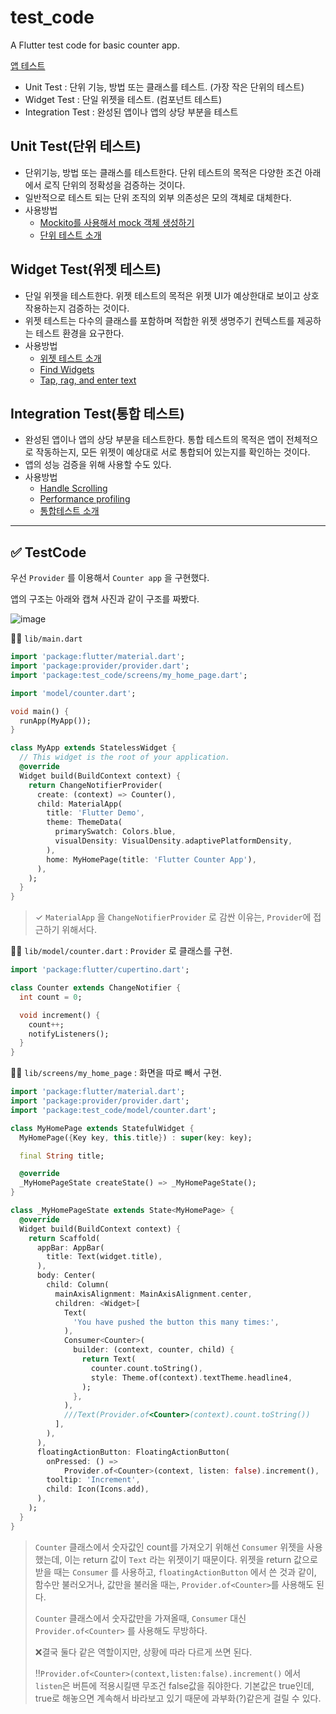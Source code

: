 # test_code

A Flutter test code for basic counter app.

[앱 테스트](https://flutter-ko.dev/docs/testing)

- Unit Test : 단위 기능, 방법 또는 클래스를 테스트. (가장 작은 단위의 테스트)
- Widget Test : 단일 위젯을 테스트. (컴포넌트 테스트)
- Integration Test : 완성된 앱이나 앱의 상당 부분을 테스트



## Unit Test(단위 테스트)

- 단위기능, 방법 또는 클래스를 테스트한다. 단위 테스트의 목적은 다양한 조건 아래에서 로직 단위의 정확성을 검증하는 것이다.
- 일반적으로 테스트 되는 단위 조직의 외부 의존성은 모의 객체로 대체한다.
- 사용방법
  - [Mockito를 사용해서 mock 객체 생성하기](https://flutter-ko.dev/docs/cookbook/testing/unit/mocking)
  - [단위 테스트 소개](https://flutter-ko.dev/docs/cookbook/testing/unit/introduction)



## Widget Test(위젯 테스트)

- 단일 위젯을 테스트한다. 위젯 테스트의 목적은 위젯 UI가 예상한대로 보이고 상호 작용하는지 검증하는 것이다.
- 위젯 테스트는 다수의 클래스를 포함하며 적합한 위젯 생명주기 컨텍스트를 제공하는 테스트 환경을 요구한다.
- 사용방법
  - [위젯 테스트 소개](https://flutter-ko.dev/docs/cookbook/testing/widget/introduction)
  - [Find Widgets](https://flutter-ko.dev/docs/cookbook/testing/widget/finders)
  - [Tap, rag, and enter text](https://flutter-ko.dev/docs/cookbook/testing/widget/tap-drag)



## Integration Test(통합 테스트)

- 완성된 앱이나 앱의 상당 부분을 테스트한다. 통합 테스트의 목적은 앱이 전체적으로 작동하는지, 모든 위젯이 예상대로 서로 통합되어 있는지를 확인하는 것이다.
- 앱의 성능 검증을 위해 사용할 수도 있다.
- 사용방법
  - [Handle Scrolling](https://flutter-ko.dev/docs/cookbook/testing/integration/scrolling)
  - [Performance profiling](https://flutter-ko.dev/docs/cookbook/testing/integration/profiling)
  - [통합테스트 소개](https://flutter-ko.dev/docs/cookbook/testing/integration/introduction)



---

## ✅ TestCode

우선 `Provider` 를 이용해서 `Counter app` 을 구현했다.

앱의 구조는 아래와 캡쳐 사진과 같이 구조를 짜봤다.

![image](https://user-images.githubusercontent.com/43080040/87552601-dd8fed00-c6ec-11ea-9be1-499955ead2c3.png)



👨‍💻 `lib/main.dart`

```dart
import 'package:flutter/material.dart';
import 'package:provider/provider.dart';
import 'package:test_code/screens/my_home_page.dart';

import 'model/counter.dart';

void main() {
  runApp(MyApp());
}

class MyApp extends StatelessWidget {
  // This widget is the root of your application.
  @override
  Widget build(BuildContext context) {
    return ChangeNotifierProvider(
      create: (context) => Counter(),
      child: MaterialApp(
        title: 'Flutter Demo',
        theme: ThemeData(
          primarySwatch: Colors.blue,
          visualDensity: VisualDensity.adaptivePlatformDensity,
        ),
        home: MyHomePage(title: 'Flutter Counter App'),
      ),
    );
  }
}
```

> ✓ `MaterialApp` 을  `ChangeNotifierProvider` 로 감싼 이유는, `Provider`에 접근하기 위해서다.



👨‍💻 `lib/model/counter.dart` : `Provider` 로 클래스를 구현.

```dart
import 'package:flutter/cupertino.dart';

class Counter extends ChangeNotifier {
  int count = 0;

  void increment() {
    count++;
    notifyListeners();
  }
}
```



👨‍💻 `lib/screens/my_home_page` : 화면을 따로 빼서 구현.

```dart
import 'package:flutter/material.dart';
import 'package:provider/provider.dart';
import 'package:test_code/model/counter.dart';

class MyHomePage extends StatefulWidget {
  MyHomePage({Key key, this.title}) : super(key: key);

  final String title;

  @override
  _MyHomePageState createState() => _MyHomePageState();
}

class _MyHomePageState extends State<MyHomePage> {
  @override
  Widget build(BuildContext context) {
    return Scaffold(
      appBar: AppBar(
        title: Text(widget.title),
      ),
      body: Center(
        child: Column(
          mainAxisAlignment: MainAxisAlignment.center,
          children: <Widget>[
            Text(
              'You have pushed the button this many times:',
            ),
            Consumer<Counter>(
              builder: (context, counter, child) {
                return Text(
                  counter.count.toString(),
                  style: Theme.of(context).textTheme.headline4,
                );
              },
            ),
            ///Text(Provider.of<Counter>(context).count.toString())
          ],
        ),
      ),
      floatingActionButton: FloatingActionButton(
        onPressed: () =>
            Provider.of<Counter>(context, listen: false).increment(),
        tooltip: 'Increment',
        child: Icon(Icons.add),
      ),
    );
  }
}
```

> `Counter` 클래스에서 숫자값인 count를 가져오기 위해선 `Consumer` 위젯을 사용했는데, 이는 return 값이 `Text` 라는 위젯이기 때문이다. 위젯을 return 값으로 받을 때는 `Consumer` 를  사용하고, `floatingActionButton` 에서 쓴 것과 같이, 함수만 불러오거나, 값만을 불러올 때는, `Provider.of<Counter>`를 사용해도 된다.
>
> `Counter` 클래스에서 숫자값만을 가져올때, `Consumer` 대신 `Provider.of<Counter>` 를 사용해도 무방하다. 
>
> ❌결국 둘다 같은 역할이지만, 상황에 따라 다르게 쓰면 된다.
>
> ‼️`Provider.of<Counter>(context,listen:false).increment()` 에서 `listen`은 버튼에 적용시킬땐 무조건 false값을 줘야한다. 기본값은 true인데, true로 해놓으면 계속해서 바라보고 있기 때문에 과부화(?)같은게 걸릴 수 있다.



